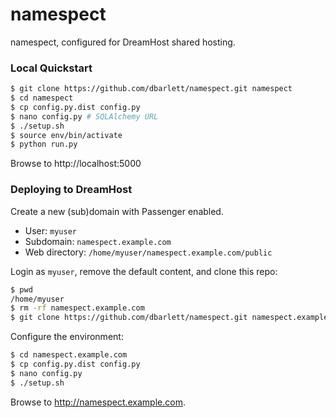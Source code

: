 # namespect

namespect, configured for DreamHost shared hosting.

### Local Quickstart
```sh
$ git clone https://github.com/dbarlett/namespect.git namespect
$ cd namespect
$ cp config.py.dist config.py
$ nano config.py # SQLAlchemy URL
$ ./setup.sh
$ source env/bin/activate
$ python run.py
```
Browse to http://localhost:5000

### Deploying to DreamHost
Create a new (sub)domain with Passenger enabled.
- User: `myuser`
- Subdomain: `namespect.example.com`
- Web directory: `/home/myuser/namespect.example.com/public` 

Login as `myuser`, remove the default content, and clone this repo:
```sh
$ pwd
/home/myuser
$ rm -rf namespect.example.com
$ git clone https://github.com/dbarlett/namespect.git namespect.example.com
```

Configure the environment:
```sh
$ cd namespect.example.com
$ cp config.py.dist config.py
$ nano config.py
$ ./setup.sh
```
Browse to http://namespect.example.com.